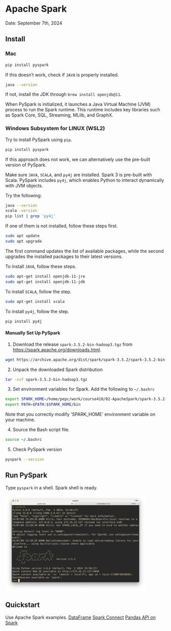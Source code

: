 # Apache Spark

Date: September 7th, 2024

<!-- Create a virtual environment. `python -m venv .venv`

Activate the virtual environment. `source .venv/bin/activate`

Deactivate the virtual environment. `deactivate` -->

## Install 

### Mac

```bash
pip install pyspark
```

If this doesn’t work, check if `JAVA` is properly installed.
```bash 
java --version
```
If not, install the JDK through `brew install openjdk@11`.

When PySpark is initialized, it launches a Java Virtual Machine (JVM) process to run the Spark runtime. This runtime includes key libraries such as Spark Core, SQL, Streaming, MLlib, and GraphX.


### Windows Subsystem for LINUX (WSL2)

Try to install PySpark using `pip`.
```bash
pip install pyspark
```

If this approach does not work, we can alternatively use the pre-built version of PySpark.


Make sure `JAVA`, `SCALA`, and `py4j` are installed. 
Spark 3 is pre-built with Scala. 
PySpark includes `py4j`, which enables Python to interact dynamically with JVM objects.

Try the following:
```bash
java --version 
scala -version
pip list | grep 'py4j'
```

If one of them is not installed, follow these steps first. 
```bash
sudo apt update
sudo apt upgrade
```
The first command updates the list of available packages, 
while the second upgrades the installed packages to their latest versions.

To install `JAVA`, follow these steps.
```bash
sudo apt-get install openjdk-11-jre
sudo apt-get install openjdk-11-jdk
```

To install `SCALA`, follow the step.
```bash
sudo apt-get install scala
```

To install `py4j`, follow the step.
```bash
pip install py4j
```


#### Manually Set Up PySpark

1. Download the release `spark-3.5.2-bin-hadoop3.tgz` from https://spark.apache.org/downloads.html.

<!-- ```bash
curl https://archive.apache.org/dist/spark/spark-3.5.2/spark-3.5.2-bin-hadoop3.tgz --output spark-3.5.2.tgz
``` -->
```bash
wget https://archive.apache.org/dist/spark/spark-3.5.2/spark-3.5.2-bin-hadoop3.tgz
```

2. Unpack the downloaded Spark distribution
```bash
tar -xvf spark-3.5.2-bin-hadoop3.tgz
```

3. Set environment variables for Spark.
Add the following to `~/.bashrc`
```bash
export SPARK_HOME=/home/pepc/work/course410/02-ApacheSpark/spark-3.5.2-bin-hadoop3
export PATH=$PATH:$SPARK_HOME/bin
```
Note that you correctly modify 'SPARK_HOME' environment variable on your machine. 

4. Source the Bash script file.
```bash
source ~/.bashrc
```

5. Check PySpark version
```bash
pyspark --version
```



## Run PySpark

Type `pyspark` in a shell. 
Spark shell is ready.

<img src="./figure/pyspark-ss.png" alt="Logo" height="300"/>

## Quickstart 

Use Apache Spark examples.
[DataFrame](https://spark.apache.org/docs/latest/api/python/getting_started/quickstart_df.html)
[Spark Connect](https://spark.apache.org/docs/latest/api/python/getting_started/quickstart_connect.html)
[Pandas API on Spark](https://spark.apache.org/docs/latest/api/python/getting_started/quickstart_ps.html)

